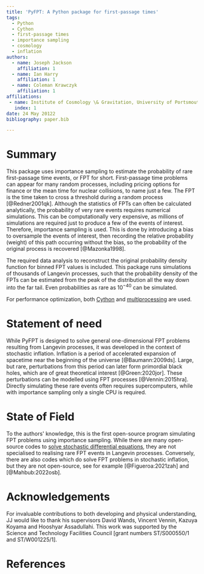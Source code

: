 ```yaml
---
title: 'PyFPT: A Python package for first-passage times'
tags:
  - Python
  - Cython
  - first-passage times
  - importance sampling
  - cosmology
  - inflation
authors:
  - name: Joseph Jackson
    affiliation: 1
  - name: Ian Harry
    affiliation: 1
  - name: Coleman Krawczyk
    affiliation: 1
affiliations:
 - name: Institute of Cosmology \& Gravitation, University of Portsmouth, Dennis Sciama Building, Burnaby Road, Portsmouth, PO1 3FX, United Kingdom
   index: 1
date: 24 May 20122
bibliography: paper.bib

---
```


# Summary

This package uses importance sampling to estimate the probability of rare first-passage time events, or FPT for short. First-passage time problems can appear for many random processes, including pricing options for finance or the mean time for nuclear collisions, to name just a few. The FPT is the time taken to cross a threshold during a random process [@Redner2001qk]. Although the statistics of FPTs can often be calculated analytically, the probability of very rare events requires numerical simulations. This can be computationally very expensive, as millions of simulations are required just to produce a few of the events of interest. Therefore, importance sampling is used. This is done by introducing a bias to oversample the events of interest, then recording the relative probability (weight) of this path occurring without the bias, so the probability of the original process is recovered [@Mazonka1998].

The required data analysis to reconstruct the original probability density function for binned FPT values is included. This package runs simulations of thousands of Langevin processes, such that the probability density of the FPTs can be estimated from the peak of the distribution all the way down into the far tail. Even probabilities as rare as $10^{-40}$ can be simulated.

For performance optimization, both [Cython](https://cython.org/) and [multiprocessing](https://docs.python.org/3/library/multiprocessing.html) are used.

# Statement of need

While PyFPT is designed to solve general one-dimensional FPT problems resulting from Langevin processes, it was developed in the context of stochastic inflation. Inflation is a period of accelerated expansion of spacetime near the beginning of the universe [@Baumann:2009ds]. Large, but rare, perturbations from this period can later form primordial black holes, which are of great theoretical interest [@Green:2020jor]. These perturbations can be modelled using FPT processes [@Vennin:2015hra]. Directly simulating these rare events often requires supercomputers, while with importance sampling only a single CPU is required.

# State of Field

To the authors' knowledge, this is the first open-source program simulating FPT problems using importance sampling. While there are many open-source codes to [solve stochastic differential equations](https://github.com/topics/stochastic-differential-equations), they are not specialised to realising rare FPT events in Langevin processes. Conversely, there are also codes which do solve FPT problems in stochastic inflation, but they are not open-source, see for example [@Figueroa:2021zah] and [@Mahbub:2022osb].


# Acknowledgements

For invaluable contributions to both developing and physical understanding, JJ would like to thank his supervisors David Wands, Vincent Vennin, Kazuya Koyama and Hooshyar Assadullahi. This work was supported by the Science and Technology Facilities Council [grant numbers ST/S000550/1 and ST/W001225/1].

# References
